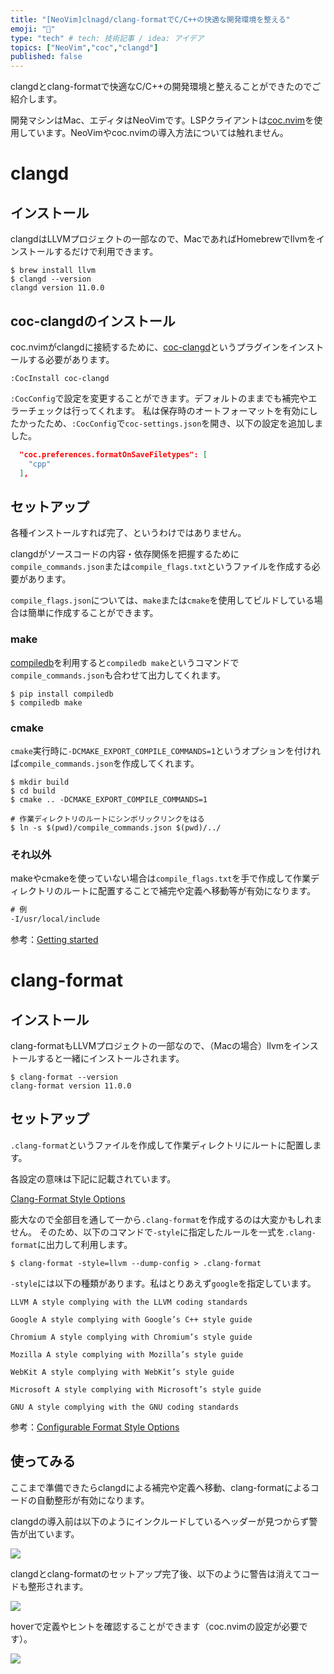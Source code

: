 ```yaml
---
title: "[NeoVim]clnagd/clang-formatでC/C++の快適な開発環境を整える"
emoji: "🍺"
type: "tech" # tech: 技術記事 / idea: アイデア
topics: ["NeoVim","coc","clangd"]
published: false
---
```


clangdとclang-formatで快適なC/C++の開発環境と整えることができたのでご紹介します。

開発マシンはMac、エディタはNeoVimです。LSPクライアントは[coc.nvim](https://github.com/neoclide/coc.nvim)を使用しています。NeoVimやcoc.nvimの導入方法については触れません。


# clangd

## インストール

clangdはLLVMプロジェクトの一部なので、MacであればHomebrewでllvmをインストールするだけで利用できます。

```shell
$ brew install llvm
$ clangd --version
clangd version 11.0.0
```

## coc-clangdのインストール

coc.nvimがclangdに接続するために、[coc-clangd](https://github.com/clangd/coc-clangd)というプラグインをインストールする必要があります。


```vim
:CocInstall coc-clangd
```

`:CocConfig`で設定を変更することができます。デフォルトのままでも補完やエラーチェックは行ってくれます。
私は保存時のオートフォーマットを有効にしたかったため、`:CocConfig`で`coc-settings.json`を開き、以下の設定を追加しました。

```json:coc-settings.json
  "coc.preferences.formatOnSaveFiletypes": [
    "cpp"
  ],
```


## セットアップ

各種インストールすれば完了、というわけではありません。

clangdがソースコードの内容・依存関係を把握するために`compile_commands.json`または`compile_flags.txt`というファイルを作成する必要があります。

`compile_flags.json`については、`make`または`cmake`を使用してビルドしている場合は簡単に作成することができます。

### make

[compiledb](https://github.com/nickdiego/compiledb)を利用すると`compiledb make`というコマンドで`compile_commands.json`も合わせて出力してくれます。

```shell
$ pip install compiledb
$ compiledb make
```

### cmake

`cmake`実行時に`-DCMAKE_EXPORT_COMPILE_COMMANDS=1`というオプションを付ければ`compile_commands.json`を作成してくれます。

```shell
$ mkdir build
$ cd build
$ cmake .. -DCMAKE_EXPORT_COMPILE_COMMANDS=1

# 作業ディレクトリのルートにシンボリックリンクをはる
$ ln -s $(pwd)/compile_commands.json $(pwd)/../
```

### それ以外

makeやcmakeを使っていない場合は`compile_flags.txt`を手で作成して作業ディレクトリのルートに配置することで補完や定義へ移動等が有効になります。

```compile_flags.txt
# 例
-I/usr/local/include
```

参考：[Getting started](https://clangd.llvm.org/installation.html)


# clang-format

## インストール

clang-formatもLLVMプロジェクトの一部なので、（Macの場合）llvmをインストールすると一緒にインストールされます。

```shell
$ clang-format --version
clang-format version 11.0.0
```

## セットアップ

`.clang-format`というファイルを作成して作業ディレクトリにルートに配置します。

各設定の意味は下記に記載されています。

[Clang-Format Style Options](https://clang.llvm.org/docs/ClangFormatStyleOptions.html)

膨大なので全部目を通して一から`.clang-format`を作成するのは大変かもしれません。 そのため、以下のコマンドで`-style`に指定したルールを一式を`.clang-format`に出力して利用します。

```shell
$ clang-format -style=llvm --dump-config > .clang-format
```

`-style`には以下の種類があります。私はとりあえず`google`を指定しています。

```
LLVM A style complying with the LLVM coding standards

Google A style complying with Google’s C++ style guide

Chromium A style complying with Chromium’s style guide

Mozilla A style complying with Mozilla’s style guide

WebKit A style complying with WebKit’s style guide

Microsoft A style complying with Microsoft’s style guide

GNU A style complying with the GNU coding standards
```

参考：[Configurable Format Style Options](https://clang.llvm.org/docs/ClangFormatStyleOptions.html#configurable-format-style-options)


## 使ってみる

ここまで準備できたらclangdによる補完や定義へ移動、clang-formatによるコードの自動整形が有効になります。

clangdの導入前は以下のようにインクルードしているヘッダーが見つからず警告が出ています。

![](https://storage.googleapis.com/zenn-user-upload/1k8mcg8mdg3jdmactt0xhm8e0n81)

clangdとclang-formatのセットアップ完了後、以下のように警告は消えてコードも整形されます。

![](https://storage.googleapis.com/zenn-user-upload/6w7xwluklocjdggbx7xc3sal1y0j)

hoverで定義やヒントを確認することができます（coc.nvimの設定が必要です）。

![](https://storage.googleapis.com/zenn-user-upload/9q71ns45vq853w6exxrdt0c4jx90)

